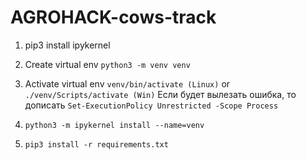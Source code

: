 # AGROHACK-cows-track

1. pip3 install ipykernel
2. Create virtual env `python3 -m venv venv`
3. Activate virtual env 
`venv/bin/activate (Linux)` or 
`./venv/Scripts/activate (Win)`
Если будет вылезать ошибка, то дописать
`Set-ExecutionPolicy Unrestricted -Scope Process` 

4. `python3 -m ipykernel install --name=venv`
5. `pip3 install -r requirements.txt`



